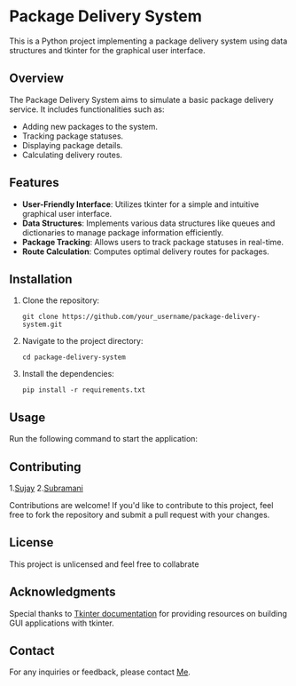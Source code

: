 # Package Delivery System

This is a Python project implementing a package delivery system using data structures and tkinter for the graphical user interface.

## Overview

The Package Delivery System aims to simulate a basic package delivery service. It includes functionalities such as:

- Adding new packages to the system.
- Tracking package statuses.
- Displaying package details.
- Calculating delivery routes.

## Features

- **User-Friendly Interface**: Utilizes tkinter for a simple and intuitive graphical user interface.
- **Data Structures**: Implements various data structures like queues and dictionaries to manage package information efficiently.
- **Package Tracking**: Allows users to track package statuses in real-time.
- **Route Calculation**: Computes optimal delivery routes for packages.

## Installation

1. Clone the repository:

    ```
    git clone https://github.com/your_username/package-delivery-system.git
    ```

2. Navigate to the project directory:

    ```
    cd package-delivery-system
    ```

3. Install the dependencies:

    ```
    pip install -r requirements.txt
    ```

## Usage

Run the following command to start the application:


## Contributing
1.[Sujay](sujay2110836@ssn.edu.in)
2.[Subramani](subramanian2110040@ssn.edu.in)

Contributions are welcome! If you'd like to contribute to this project, feel free to fork the repository and submit a pull request with your changes.



## License

This project is unlicensed and feel free to collabrate

## Acknowledgments

Special thanks to [Tkinter documentation](https://docs.python.org/3/library/tkinter.html) for providing resources on building GUI applications with tkinter.

## Contact

For any inquiries or feedback, please contact [Me](sudhakarangt@gmail.com).
